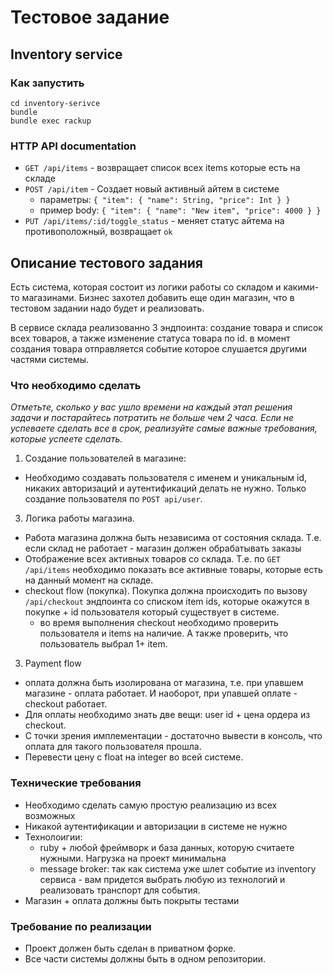 # Тестовое задание

## Inventory service

### Как запустить

```
cd inventory-serivce
bundle
bundle exec rackup
```

### HTTP API documentation

- `GET /api/items` - возвращает список всех items которые есть на складе
- `POST /api/item` - Создает новый активный айтем в системе
  - параметры: `{ "item": { "name": String, "price": Int } }`
  - пример body: `{ "item": { "name": "New item", "price": 4000 } }`
- `PUT /api/items/:id/toggle_status` - меняет статус айтема на противоположный, возвращает `ok`

## Описание тестового задания

Есть система, которая состоит из логики работы со складом и какими-то магазинами. Бизнес захотел добавить еще один магазин, что в тестовом задании надо будет и реализовать.

В сервисе склада реализованно 3 эндпоинта: создание товара и список всех товаров, а также изменение статуса товара по id. в момент создания товара отправляется событие которое слушается другими частями системы.

### Что необходимо сделать

_Отметьте, сколько у вас ушло времени на каждый этап решения задачи и постарайтесь потратить не больше чем 2 часа. Если не успеваете сделать все в срок, реализуйте самые важные требования, которые успеете сделать._

1. Создание пользователей в магазине:
  - Необходимо создавать пользователя с именем и уникальным id, никаких авторизаций и аутентификаций делать не нужно. Только создание пользователя по `POST api/user`.
3. Логика работы магазина.
  - Работа магазина должна быть независима от состояния склада. Т.е. если склад не работает - магазин должен обрабатывать заказы
  - Отображение всех активных товаров со склада. Т.е. по `GET /api/items` необходимо показать все активные товары, которые есть на данный момент на складе.
  - checkout flow (покупка). Покупка должна происходить по вызову `/api/checkout` эндпоинта со списком item ids, которые окажутся в покупке + id пользователя который существует в системе.
    - во время выполнения checkout необходимо проверить пользователя и items на наличие. А также проверить, что пользователь выбрал 1+ item.
3. Payment flow
  - оплата должна быть изолирована от магазина, т.е. при упавшем магазине - оплата работает. И наоборот, при упавшей оплате - checkout работает.
  - Для оплаты необходимо знать две вещи: user id + цена ордера из checkout.
  - С точки зрения имплементации - достаточно вывести в консоль, что оплата для такого пользователя прошла.
  - Перевести цену с float на integer во всей системе.
  
### Технические требования
- Необходимо сделать самую простую реализацию из всех возможных
- Никакой аутентификации и авторизации в системе не нужно
- Технолоигии:
  - ruby + любой фреймворк и база данных, которую считаете нужными. Нагрузка на проект минимальна
  - message broker: так как система уже шлет событие из inventory сервиса - вам придется выбрать любую из технологий и реализовать транспорт для события.
- Магазин + оплата должны быть покрыты тестами

### Требование по реализации
- Проект должен быть сделан в приватном форке.
- Все части системы должны быть в одном репозитории.
